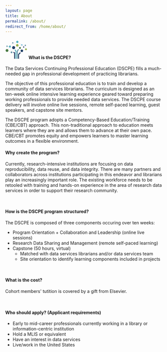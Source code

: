 ```yaml
---
layout: page
title: About
permalink: /about/
redirect_from: /home/about/
---
```




#### <img src="/images/logos/DSCPElogo2.png">  What is the DSCPE? 
The Data Services Continuing Professional Education (DSCPE) fills a much-needed gap in professional development of practicing librarians. 

The objective of this professional education is to train and develop a community of data services librarians. The curriculum is designed as an ten-week online intensive learning experience geared toward preparing working professionals to provide needed data services. The DSCPE course delivery will involve online live sessions, remote self-paced learning, guest speakers, and capstone site mentors.

The DSCPE program adopts a Competency-Based Education/Training (CBE/CBT) approach. This non-traditional approach to education meets learners where they are and allows them to advance at their own pace. CBE/CBT  promotes equity and empowers learners to master learning outcomes in a flexible environment. 
<br>

#### Why create the program?

Currently, research-intensive institutions are focusing on data reproducibility, data reuse, and data integrity. There are many partners and collaborators across institutions participating in this endeavor and librarians play an increasingly important role. The existing workforce needs to be retooled with training and hands-on experience in the area of research data services in order to support their research community.

<br>

#### How is the DSCPE program structured?

The DSCPE is composed of three components occuring over ten weeks:
* Program Orientation + Collaboration and Leadership (online live sessions)
* Research Data Sharing and Management (remote self-paced learning)
* Capstone (50 hours, virtual)
  * Matched with data services librarians and/or data services team
  * Site orientation to identify learning components included in projects

<br>

#### What is the cost?

Cohort members' tutition is covered by a gift from Elsevier.

<br>

#### Who should apply? (Applicant requirements)

* Early to mid-career professionals currently working in a library or information-centric institution
* Hold a MLIS or equivalent
* Have an interest in data services
* Live/work in the United States
